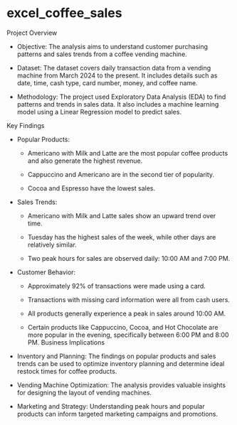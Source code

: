 # excel_coffee_sales


Project Overview

 * Objective: The analysis aims to understand customer purchasing patterns and sales trends from a coffee vending machine.
   
 * Dataset: The dataset covers daily transaction data from a vending machine from March 2024 to the present. It includes details such as date, time, cash type, card number, money, and coffee name.
   
 * Methodology: The project used Exploratory Data Analysis (EDA) to find patterns and trends in sales data. It also includes a machine learning model using a Linear Regression model to predict sales.



Key Findings

 * Popular Products:
   
   * Americano with Milk and Latte are the most popular coffee products and also generate the highest revenue.
     
   * Cappuccino and Americano are in the second tier of popularity.
     
   * Cocoa and Espresso have the lowest sales.

     
 * Sales Trends:
   
   * Americano with Milk and Latte sales show an upward trend over time.
  
   * Tuesday has the highest sales of the week, while other days are relatively similar.
     
   * Two peak hours for sales are observed daily: 10:00 AM and 7:00 PM.
     
 * Customer Behavior:
   
   * Approximately 92% of transactions were made using a card.
     
   * Transactions with missing card information were all from cash users.
     
   * All products generally experience a peak in sales around 10:00 AM.
     
   * Certain products like Cappuccino, Cocoa, and Hot Chocolate are more popular in the evening, specifically between 6:00 PM and 8:00 PM.
Business Implications
 * Inventory and Planning: The findings on popular products and sales trends can be used to optimize inventory planning and determine ideal restock times for coffee products.
 * Vending Machine Optimization: The analysis provides valuable insights for designing the layout of vending machines.
 * Marketing and Strategy: Understanding peak hours and popular products can inform targeted marketing campaigns and promotions.
